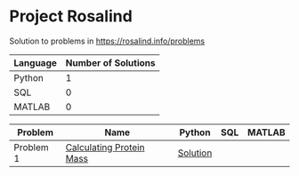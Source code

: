 # Project Rosalind
Solution to problems in https://rosalind.info/problems


| Language | Number of Solutions |
| ------------- | ------------- |
| Python | 1 |
| SQL | 0 |
| MATLAB | 0 |


| Problem  | Name | Python | SQL | MATLAB | 
| ------------- | ------------- | ------------- | ------------- | ------------- |
| Problem 1  | [Calculating Protein Mass](https://rosalind.info/problems/prtm/) | [Solution](https://github.com/TemiLeke/Rosalind/blob/main/Calculating%20Protein%20Mass.ipynb) | |
